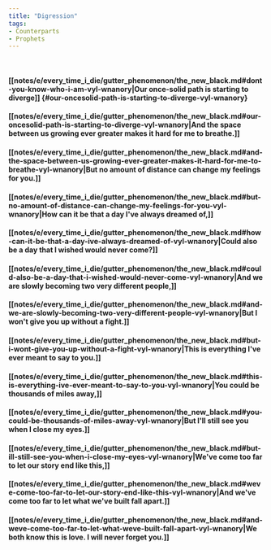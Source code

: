 ```yaml
---
title: "Digression"
tags:
- Counterparts
- Prophets
---
```

&nbsp;
#### [[notes/e/every_time_i_die/gutter_phenomenon/the_new_black.md#dont-you-know-who-i-am-vyl-wnanory|Our once-solid path is starting to diverge]] {#our-oncesolid-path-is-starting-to-diverge-vyl-wnanory}
#### [[notes/e/every_time_i_die/gutter_phenomenon/the_new_black.md#our-oncesolid-path-is-starting-to-diverge-vyl-wnanory|And the space between us growing ever greater makes it hard for me to breathe.]]
#### [[notes/e/every_time_i_die/gutter_phenomenon/the_new_black.md#and-the-space-between-us-growing-ever-greater-makes-it-hard-for-me-to-breathe-vyl-wnanory|But no amount of distance can change my feelings for you.]]
#### [[notes/e/every_time_i_die/gutter_phenomenon/the_new_black.md#but-no-amount-of-distance-can-change-my-feelings-for-you-vyl-wnanory|How can it be that a day I've always dreamed of,]]
#### [[notes/e/every_time_i_die/gutter_phenomenon/the_new_black.md#how-can-it-be-that-a-day-ive-always-dreamed-of-vyl-wnanory|Could also be a day that I wished would never come?]]
#### [[notes/e/every_time_i_die/gutter_phenomenon/the_new_black.md#could-also-be-a-day-that-i-wished-would-never-come-vyl-wnanory|And we are slowly becoming two very different people,]]
#### [[notes/e/every_time_i_die/gutter_phenomenon/the_new_black.md#and-we-are-slowly-becoming-two-very-different-people-vyl-wnanory|But I won't give you up without a fight.]]
#### [[notes/e/every_time_i_die/gutter_phenomenon/the_new_black.md#but-i-wont-give-you-up-without-a-fight-vyl-wnanory|This is everything I've ever meant to say to you.]]
#### [[notes/e/every_time_i_die/gutter_phenomenon/the_new_black.md#this-is-everything-ive-ever-meant-to-say-to-you-vyl-wnanory|You could be thousands of miles away,]]
#### [[notes/e/every_time_i_die/gutter_phenomenon/the_new_black.md#you-could-be-thousands-of-miles-away-vyl-wnanory|But I'll still see you when I close my eyes.]]
#### [[notes/e/every_time_i_die/gutter_phenomenon/the_new_black.md#but-ill-still-see-you-when-i-close-my-eyes-vyl-wnanory|We've come too far to let our story end like this,]]
#### [[notes/e/every_time_i_die/gutter_phenomenon/the_new_black.md#weve-come-too-far-to-let-our-story-end-like-this-vyl-wnanory|And we've come too far to let what we've built fall apart.]]
#### [[notes/e/every_time_i_die/gutter_phenomenon/the_new_black.md#and-weve-come-too-far-to-let-what-weve-built-fall-apart-vyl-wnanory|We both know this is love. I will never forget you.]]
